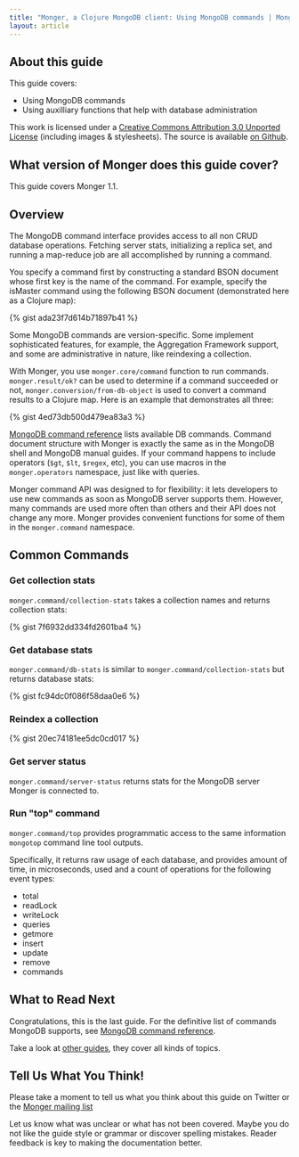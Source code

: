 ```yaml
---
title: "Monger, a Clojure MongoDB client: Using MongoDB commands | MongoDB library for Clojure"
layout: article
---
```


## About this guide

This guide covers:

 * Using MongoDB commands
 * Using auxilliary functions that help with database administration


This work is licensed under a <a rel="license" href="http://creativecommons.org/licenses/by/3.0/">Creative Commons Attribution 3.0 Unported License</a> (including images & stylesheets). The source is available [on Github](https://github.com/clojurewerkz/monger.docs).


## What version of Monger does this guide cover?

This guide covers Monger 1.1.


## Overview

The MongoDB command interface provides access to all non CRUD database operations. Fetching server stats, initializing a replica set, and running a map-reduce job are all
accomplished by running a command.

You specify a command first by constructing a standard BSON document whose first key is the name of the command. For example, specify the isMaster command using the following
BSON document (demonstrated here as a Clojure map):

{% gist ada23f7d614b71897b41 %}

Some MongoDB commands are version-specific. Some implement sophisticated features, for example, the Aggregation Framework support, and some are administrative
in nature, like reindexing a collection.

With Monger, you use `monger.core/command` function to run commands. `monger.result/ok?` can be used to determine if a command succeeded or not, `monger.conversion/from-db-object`
is used to convert a command results to a Clojure map. Here is an example that demonstrates all three:

{% gist 4ed73db500d479ea83a3 %}

[MongoDB command reference](http://docs.mongodb.org/manual/reference/commands/?highlight=commands) lists available DB commands. Command document structure with Monger
is exactly the same as in the MongoDB shell and MongoDB manual guides. If your command happens to include operators (`$gt`, `$lt`, `$regex`, etc), you can
use macros in the `monger.operators` namespace, just like with queries.

Monger command API was designed to for flexibility: it lets developers to use new commands as soon as MongoDB server supports them. However,
many commands are used more often than others and their API does not change any more. Monger provides convenient functions for some of them
in the `monger.command` namespace.


## Common Commands

### Get collection stats

`monger.command/collection-stats` takes a collection names and returns collection stats:

{% gist 7f6932dd334fd2601ba4 %}


### Get database stats

`monger.command/db-stats` is similar to `monger.command/collection-stats` but returns database stats:

{% gist fc94dc0f086f58daa0e6 %}


### Reindex a collection

{% gist 20ec74181ee5dc0cd017 %}


### Get server status

`monger.command/server-status` returns stats for the MongoDB server Monger is connected to.


### Run "top" command

`monger.command/top` provides programmatic access to the same information `mongotop` command line tool outputs.

Specifically, it returns raw usage of each database, and provides amount of time, in microseconds, used and a count of operations for the following event types:

* total
* readLock
* writeLock
* queries
* getmore
* insert
* update
* remove
* commands


## What to Read Next

Congratulations, this is the last guide. For the definitive list of commands MongoDB supports, see [MongoDB command reference](http://docs.mongodb.org/manual/reference/commands/?highlight=commands).

Take a look at [other guides](/articles/guides.html), they cover all kinds of topics.


## Tell Us What You Think!

Please take a moment to tell us what you think about this guide on Twitter or the [Monger mailing list](https://groups.google.com/forum/#!forum/clojure-mongodb)

Let us know what was unclear or what has not been covered. Maybe you do not like the guide style or grammar or discover spelling mistakes. Reader feedback is key to making the documentation better.
